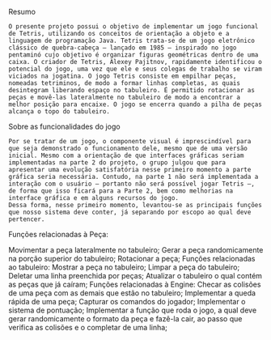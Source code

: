 Resumo

	O presente projeto possui o objetivo de implementar um jogo funcional de Tetris, utilizando os conceitos de orientação a objeto e a linguagem de programação Java. Tetris trata-se de um jogo eletrônico clássico de quebra-cabeça — lançado em 1985 — inspirado no jogo pentaminó cujo objetivo é organizar figuras geométricas dentro de uma caixa. O criador de Tetris, Alexey Pajitnov, rapidamente identificou o potencial do jogo, uma vez que ele e seus colegas de trabalho se viram viciados na jogatina. O jogo Tetris consiste em empilhar peças, nomeadas tetriminos, de modo a formar linhas completas, as quais desintegram liberando espaço no tabuleiro. É permitido rotacionar as peças e movê-las lateralmente no tabuleiro de modo a encontrar a melhor posição para encaixe. O jogo se encerra quando a pilha de peças alcança o topo do tabuleiro.

Sobre as funcionalidades do jogo

	Por se tratar de um jogo, o componente visual é imprescindível para que seja demonstrado o funcionamento dele, mesmo que de uma versão inicial. Mesmo com a orientação de que interfaces gráficas seriam implementadas na parte 2 do projeto, o grupo julgou que para apresentar uma evolução satisfatória nesse primeiro momento a parte gráfica seria necessária. Contudo, na parte 1 não será implementada a interação com o usuário — portanto não será possível jogar Tetris —, de forma que isso ficará para a Parte 2, bem como melhorias na interface gráfica e em alguns recursos do jogo.
	Dessa forma, nesse primeiro momento, levantou-se as principais funções que nosso sistema deve conter, já separando por escopo ao qual deve pertencer. 

Funções relacionadas à Peça:

Movimentar a peça lateralmente no tabuleiro;
Gerar a peça randomicamente na porção superior do tabuleiro;
Rotacionar a peça;
Funções relacionadas ao tabuleiro:
Mostrar a peça no tabuleiro;
Limpar a peça do tabuleiro; 
Deletar uma linha preenchida por peças;
Atualizar o tabuleiro o qual contém as peças que já caíram;
Funções relacionadas à Engine:
Checar as colisões de uma peça com as demais que estão no tabuleiro;
Implementar a queda rápida de uma peça;
Capturar os comandos do jogador;
Implementar o sistema de pontuação;
Implementar a função que roda o jogo, a qual deve gerar randomicamente o formato da peça e fazê-la cair, ao passo que verifica as colisões e o completar de uma linha; 

